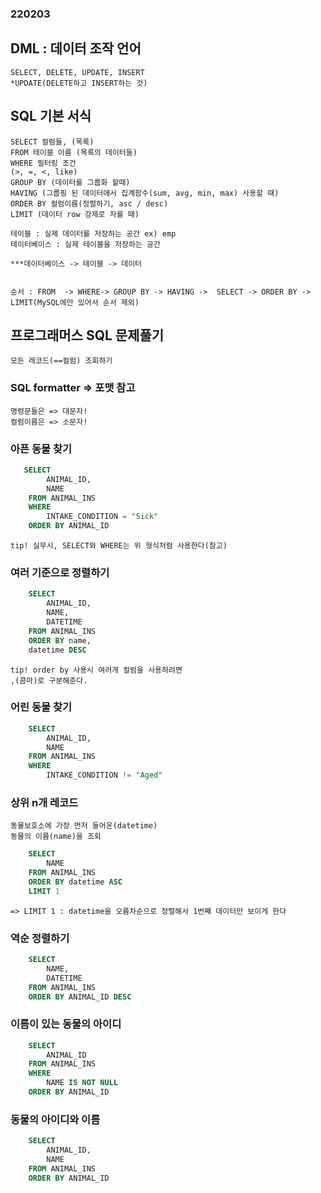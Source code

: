 ### 220203

## DML : 데이터 조작 언어
    SELECT, DELETE, UPDATE, INSERT
    *UPDATE(DELETE하고 INSERT하는 것)

## SQL 기본 서식
    SELECT 컬럼들, (목록)
    FROM 테이블 이름 (목록의 데이터들)
    WHERE 필터링 조건
    (>, =, <, like)
    GROUP BY (데이터를 그룹화 할때)
    HAVING (그룹핑 된 데이터에서 집계함수(sum, avg, min, max) 사용할 때)
    ORDER BY 컬럼이름(정렬하기, asc / desc)
    LIMIT (데이터 row 강제로 자를 때)

    테이블 : 실제 데이터를 저장하는 공간 ex) emp
    테이터베이스 : 실제 테이블을 저장하는 공간

    ***데이터베이스 -> 테이블 -> 데이터


    순서 : FROM  -> WHERE-> GROUP BY -> HAVING ->  SELECT -> ORDER BY -> LIMIT(MySQL에만 있어서 순서 제외)


## 프로그래머스 SQL 문제풀기
    모든 레코드(==컬럼) 조회하기

### SQL formatter => 포맷 참고
    명령문들은 => 대문자!
    컬럼이름은 => 소문자!


### 아픈 동물 찾기 
```sql 
   SELECT
        ANIMAL_ID,
        NAME
    FROM ANIMAL_INS
    WHERE 
        INTAKE_CONDITION = "Sick"
    ORDER BY ANIMAL_ID
```
    tip! 실무시, SELECT와 WHERE는 위 형식처럼 사용한다(참고)


### 여러 기준으로 정렬하기 
```sql 
    SELECT
        ANIMAL_ID,
        NAME,
        DATETIME
    FROM ANIMAL_INS
    ORDER BY name,
    datetime DESC
```
    tip! order by 사용시 여러개 컬럼을 사용하려면 
    ,(콤마)로 구분해준다.


### 어린 동물 찾기
```sql
    SELECT
        ANIMAL_ID,
        NAME
    FROM ANIMAL_INS
    WHERE 
        INTAKE_CONDITION != "Aged"
```

### 상위 n개 레코드
    동물보호소에 가장 먼저 들어온(datetime)
    동물의 이름(name)을 조회

```sql   
    SELECT
        NAME
    FROM ANIMAL_INS
    ORDER BY datetime ASC
    LIMIT 1
```
    => LIMIT 1 : datetime을 오름차순으로 정렬해서 1번째 데이터만 보이게 한다
        

### 역순 정렬하기
```sql
    SELECT
        NAME,
        DATETIME
    FROM ANIMAL_INS
    ORDER BY ANIMAL_ID DESC
```

### 이름이 있는 동물의 아이디
```sql 
    SELECT
        ANIMAL_ID
    FROM ANIMAL_INS
    WHERE 
        NAME IS NOT NULL
    ORDER BY ANIMAL_ID
```

### 동물의 아이디와 이름
```sql
    SELECT
        ANIMAL_ID,
        NAME
    FROM ANIMAL_INS
    ORDER BY ANIMAL_ID
```